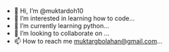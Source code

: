 - 👋 Hi, I’m @muktardoh10
- 👀 I’m interested in learning how to code...
- 🌱 I’m currently learning python...
- 💞️ I’m looking to collaborate on ...
- 📫 How to reach me muktargbolahan@gmail.com...

<!---
muktardoh10/muktardoh10 is a ✨ special ✨ repository because its `README.md` (this file) appears on your GitHub profile.
You can click the Preview link to take a look at your changes.
--->
